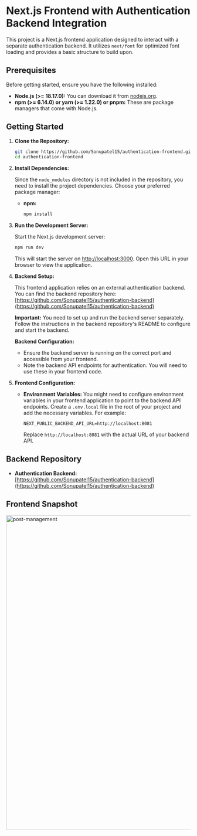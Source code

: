 # Next.js Frontend with Authentication Backend Integration

This project is a Next.js frontend application designed to interact with a separate authentication backend. It utilizes `next/font` for optimized font loading and provides a basic structure to build upon.

## Prerequisites

Before getting started, ensure you have the following installed:

-   **Node.js (>= 18.17.0):** You can download it from [nodejs.org](https://nodejs.org/).
-   **npm (>= 6.14.0) or yarn (>= 1.22.0) or pnpm:** These are package managers that come with Node.js.

## Getting Started

1.  **Clone the Repository:**

    ```bash
    git clone https://github.com/Sonupatel15/authentication-frontend.git
    cd authentication-frontend
    ```

2.  **Install Dependencies:**

    Since the `node_modules` directory is not included in the repository, you need to install the project dependencies. Choose your preferred package manager:

    -   **npm:**

        ```bash
        npm install
        ```

3.  **Run the Development Server:**

    Start the Next.js development server:

    ```bash
    npm run dev
    ```

    This will start the server on [http://localhost:3000](http://localhost:3000). Open this URL in your browser to view the application.

4.  **Backend Setup:**

    This frontend application relies on an external authentication backend. You can find the backend repository here: [https://github.com/Sonupatel15/authentication-backend](https://github.com/Sonupatel15/authentication-backend)

    **Important:** You need to set up and run the backend server separately. Follow the instructions in the backend repository's README to configure and start the backend.

    **Backend Configuration:**

    -   Ensure the backend server is running on the correct port and accessible from your frontend.
    -   Note the backend API endpoints for authentication. You will need to use these in your frontend code.

5.  **Frontend Configuration:**

    -   **Environment Variables:** You might need to configure environment variables in your frontend application to point to the backend API endpoints. Create a `.env.local` file in the root of your project and add the necessary variables. For example:

        ```
        NEXT_PUBLIC_BACKEND_API_URL=http://localhost:8081
        ```

        Replace `http://localhost:8081` with the actual URL of your backend API.

    
## Backend Repository

-   **Authentication Backend:** [https://github.com/Sonupatel15/authentication-backend](https://github.com/Sonupatel15/authentication-backend)

## Frontend Snapshot
<img width="859" alt="post-management" src="https://github.com/user-attachments/assets/f157161b-db23-43b7-82ad-fa1ce3d928d8" />

